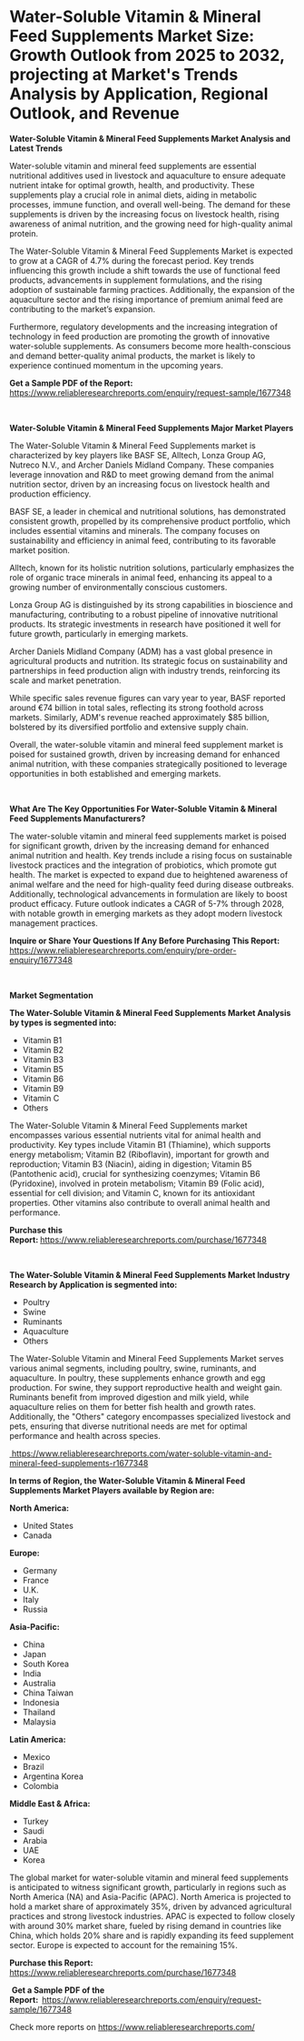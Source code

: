 <p><h1>Water-Soluble Vitamin & Mineral Feed Supplements Market Size: Growth Outlook from 2025 to 2032, projecting at Market's Trends Analysis by Application, Regional Outlook, and Revenue</h1></p><p><strong>Water-Soluble Vitamin & Mineral Feed Supplements Market Analysis and Latest Trends</strong></p>
<p><p>Water-soluble vitamin and mineral feed supplements are essential nutritional additives used in livestock and aquaculture to ensure adequate nutrient intake for optimal growth, health, and productivity. These supplements play a crucial role in animal diets, aiding in metabolic processes, immune function, and overall well-being. The demand for these supplements is driven by the increasing focus on livestock health, rising awareness of animal nutrition, and the growing need for high-quality animal protein.</p><p>The Water-Soluble Vitamin & Mineral Feed Supplements Market is expected to grow at a CAGR of 4.7% during the forecast period. Key trends influencing this growth include a shift towards the use of functional feed products, advancements in supplement formulations, and the rising adoption of sustainable farming practices. Additionally, the expansion of the aquaculture sector and the rising importance of premium animal feed are contributing to the market’s expansion. </p><p>Furthermore, regulatory developments and the increasing integration of technology in feed production are promoting the growth of innovative water-soluble supplements. As consumers become more health-conscious and demand better-quality animal products, the market is likely to experience continued momentum in the upcoming years.</p></p>
<p><strong>Get a Sample PDF of the Report:&nbsp;</strong> <a href="https://www.reliableresearchreports.com/enquiry/request-sample/1677348?utm_campaign=2646&utm_medium=2&utm_source=Github&utm_content=ia&utm_term=24032025&utm_id=water-soluble-vitamin-mineral-feed-supplements">https://www.reliableresearchreports.com/enquiry/request-sample/1677348</a></p>
<p>&nbsp;</p>
<p><strong>Water-Soluble Vitamin & Mineral Feed Supplements Major Market Players</strong></p>
<p><p>The Water-Soluble Vitamin & Mineral Feed Supplements market is characterized by key players like BASF SE, Alltech, Lonza Group AG, Nutreco N.V., and Archer Daniels Midland Company. These companies leverage innovation and R&D to meet growing demand from the animal nutrition sector, driven by an increasing focus on livestock health and production efficiency.</p><p>BASF SE, a leader in chemical and nutritional solutions, has demonstrated consistent growth, propelled by its comprehensive product portfolio, which includes essential vitamins and minerals. The company focuses on sustainability and efficiency in animal feed, contributing to its favorable market position. </p><p>Alltech, known for its holistic nutrition solutions, particularly emphasizes the role of organic trace minerals in animal feed, enhancing its appeal to a growing number of environmentally conscious customers.</p><p>Lonza Group AG is distinguished by its strong capabilities in bioscience and manufacturing, contributing to a robust pipeline of innovative nutritional products. Its strategic investments in research have positioned it well for future growth, particularly in emerging markets.</p><p>Archer Daniels Midland Company (ADM) has a vast global presence in agricultural products and nutrition. Its strategic focus on sustainability and partnerships in feed production align with industry trends, reinforcing its scale and market penetration.</p><p>While specific sales revenue figures can vary year to year, BASF reported around €74 billion in total sales, reflecting its strong foothold across markets. Similarly, ADM's revenue reached approximately $85 billion, bolstered by its diversified portfolio and extensive supply chain.</p><p>Overall, the water-soluble vitamin and mineral feed supplement market is poised for sustained growth, driven by increasing demand for enhanced animal nutrition, with these companies strategically positioned to leverage opportunities in both established and emerging markets.</p></p>
<p>&nbsp;</p>
<p><strong>What Are The Key Opportunities For Water-Soluble Vitamin & Mineral Feed Supplements Manufacturers?</strong></p>
<p><p>The water-soluble vitamin and mineral feed supplements market is poised for significant growth, driven by the increasing demand for enhanced animal nutrition and health. Key trends include a rising focus on sustainable livestock practices and the integration of probiotics, which promote gut health. The market is expected to expand due to heightened awareness of animal welfare and the need for high-quality feed during disease outbreaks. Additionally, technological advancements in formulation are likely to boost product efficacy. Future outlook indicates a CAGR of 5-7% through 2028, with notable growth in emerging markets as they adopt modern livestock management practices.</p></p>
<p><strong>Inquire or Share Your Questions If Any Before Purchasing This Report:</strong> <a href="https://www.reliableresearchreports.com/enquiry/pre-order-enquiry/1677348?utm_campaign=2646&utm_medium=2&utm_source=Github&utm_content=ia&utm_term=24032025&utm_id=water-soluble-vitamin-mineral-feed-supplements">https://www.reliableresearchreports.com/enquiry/pre-order-enquiry/1677348</a></p>
<p>&nbsp;</p>
<p><strong>Market Segmentation</strong></p>
<p><strong>The Water-Soluble Vitamin & Mineral Feed Supplements Market Analysis by types is segmented into:</strong></p>
<p><ul><li>Vitamin B1</li><li>Vitamin B2</li><li>Vitamin B3</li><li>Vitamin B5</li><li>Vitamin B6</li><li>Vitamin B9</li><li>Vitamin C</li><li>Others</li></ul></p>
<p><p>The Water-Soluble Vitamin & Mineral Feed Supplements market encompasses various essential nutrients vital for animal health and productivity. Key types include Vitamin B1 (Thiamine), which supports energy metabolism; Vitamin B2 (Riboflavin), important for growth and reproduction; Vitamin B3 (Niacin), aiding in digestion; Vitamin B5 (Pantothenic acid), crucial for synthesizing coenzymes; Vitamin B6 (Pyridoxine), involved in protein metabolism; Vitamin B9 (Folic acid), essential for cell division; and Vitamin C, known for its antioxidant properties. Other vitamins also contribute to overall animal health and performance.</p></p>
<p><strong>Purchase this Report:&nbsp;</strong><a href="https://www.reliableresearchreports.com/purchase/1677348?utm_campaign=2646&utm_medium=2&utm_source=Github&utm_content=ia&utm_term=24032025&utm_id=water-soluble-vitamin-mineral-feed-supplements">https://www.reliableresearchreports.com/purchase/1677348</a></p>
<p>&nbsp;</p>
<p><strong>The Water-Soluble Vitamin & Mineral Feed Supplements Market Industry Research by Application is segmented into:</strong></p>
<p><ul><li>Poultry</li><li>Swine</li><li>Ruminants</li><li>Aquaculture</li><li>Others</li></ul></p>
<p><p>The Water-Soluble Vitamin and Mineral Feed Supplements Market serves various animal segments, including poultry, swine, ruminants, and aquaculture. In poultry, these supplements enhance growth and egg production. For swine, they support reproductive health and weight gain. Ruminants benefit from improved digestion and milk yield, while aquaculture relies on them for better fish health and growth rates. Additionally, the "Others" category encompasses specialized livestock and pets, ensuring that diverse nutritional needs are met for optimal performance and health across species.</p></p>
<p><a href="https://www.reliableresearchreports.com/water-soluble-vitamin-and-mineral-feed-supplements-r1677348?utm_campaign=2646&utm_medium=2&utm_source=Github&utm_content=ia&utm_term=24032025&utm_id=water-soluble-vitamin-mineral-feed-supplements">&nbsp;https://www.reliableresearchreports.com/water-soluble-vitamin-and-mineral-feed-supplements-r1677348</a></p>
<p><strong>In terms of Region, the Water-Soluble Vitamin & Mineral Feed Supplements Market Players available by Region are:</strong></p>
<p>
    <p> <strong> North America: </strong>
        <ul>
            <li>United States</li>
            <li>Canada</li>
        </ul>
        </p> 
    <p> <strong> Europe: </strong>
        <ul>
            <li>Germany</li>
            <li>France</li>
            <li>U.K.</li>
            <li>Italy</li>
            <li>Russia</li>
        </ul>
        </p> 
    <p> <strong> Asia-Pacific: </strong>
        <ul>
            <li>China</li>
            <li>Japan</li>
            <li>South Korea</li>
            <li>India</li>
            <li>Australia</li>
            <li>China Taiwan</li>
            <li>Indonesia</li>
            <li>Thailand</li>
            <li>Malaysia</li>
        </ul>
        </p> 
    <p> <strong> Latin America: </strong>
        <ul>
            <li>Mexico</li>
            <li>Brazil</li>
            <li>Argentina Korea</li>
            <li>Colombia</li>
        </ul>
        </p> 
    <p> <strong> Middle East & Africa: </strong>
        <ul>
            <li>Turkey</li>
            <li>Saudi</li>
            <li>Arabia</li>
            <li>UAE</li>
            <li>Korea</li>
        </ul>
    </p>
    </p>
<p><p>The global market for water-soluble vitamin and mineral feed supplements is anticipated to witness significant growth, particularly in regions such as North America (NA) and Asia-Pacific (APAC). North America is projected to hold a market share of approximately 35%, driven by advanced agricultural practices and strong livestock industries. APAC is expected to follow closely with around 30% market share, fueled by rising demand in countries like China, which holds 20% share and is rapidly expanding its feed supplement sector. Europe is expected to account for the remaining 15%.</p></p>
<p><strong>Purchase this Report: </strong><a href="https://www.reliableresearchreports.com/purchase/1677348?utm_campaign=2646&utm_medium=2&utm_source=Github&utm_content=ia&utm_term=24032025&utm_id=water-soluble-vitamin-mineral-feed-supplements">https://www.reliableresearchreports.com/purchase/1677348</a></p>
<p>&nbsp;<strong>Get a Sample PDF of the Report:&nbsp;&nbsp;</strong><a href="https://www.reliableresearchreports.com/enquiry/request-sample/1677348?utm_campaign=2646&utm_medium=2&utm_source=Github&utm_content=ia&utm_term=24032025&utm_id=water-soluble-vitamin-mineral-feed-supplements">https://www.reliableresearchreports.com/enquiry/request-sample/1677348</a></p>
<p><strong></strong></p>
<p>Check more reports on <a href="https://www.reliableresearchreports.com/?utm_campaign=2646&utm_medium=2&utm_source=Github&utm_content=ia&utm_term=24032025&utm_id=water-soluble-vitamin-mineral-feed-supplements">https://www.reliableresearchreports.com/</a></p>